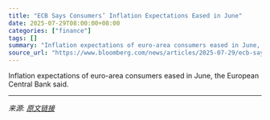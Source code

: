 ```yaml
---
title: "ECB Says Consumers’ Inflation Expectations Eased in June"
date: 2025-07-29T08:00:00+08:00
categories: ["finance"]
tags: []
summary: "Inflation expectations of euro-area consumers eased in June, the European Central Bank said."
source_url: "https://www.bloomberg.com/news/articles/2025-07-29/ecb-says-consumers-inflation-expectations-eased-in-june"
---
```


Inflation expectations of euro-area consumers eased in June, the European Central Bank said.

---

*来源: [原文链接](https://www.bloomberg.com/news/articles/2025-07-29/ecb-says-consumers-inflation-expectations-eased-in-june)*
